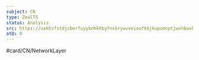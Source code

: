 ```yaml
---
subject: CN
type: ZealTS
status: Analysis
src: https://uxkhzfstdjcborfuyyknhkhbyfnskrywvveioufkbjkupomnptjwvhbavkysuhi.vercel.app/solution.html?testId=628f2d8bc16c33657a586c8d&test_id=37
atQ: 0
---
```

#card/CN/NetworkLayer 